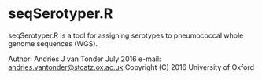 # seqSerotyper.R
seqSerotyper.R is a tool for assigning serotypes to pneumococcal whole genome sequences (WGS).

Author: Andries J van Tonder July 2016
e-mail: andries.vantonder@stcatz.ox.ac.uk
Copyright (C) 2016 University of Oxford

